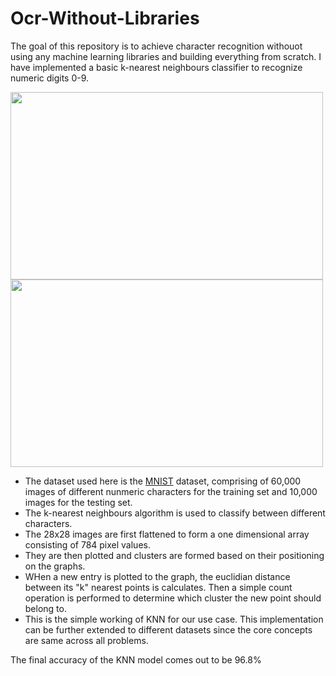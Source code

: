 # Ocr-Without-Libraries

The goal of this repository is to achieve character recognition withouot using any machine learning libraries and building everything from scratch. I have implemented a basic k-nearest neighbours classifier to recognize numeric digits 0-9. 


<img src="https://upload.wikimedia.org/wikipedia/commons/thumb/2/27/MnistExamples.png/320px-MnistExamples.png" width="500" height="300">
<img src="https://www.theclickreader.com/wp-content/uploads/2020/08/23-1024x576.png" width="500" height="300">

* The dataset used here is the [MNIST](http://yann.lecun.com/exdb/mnist/) dataset, comprising of 60,000 images of different nunmeric characters for the training set and 10,000 images for the  testing set. 
* The k-nearest neighbours algorithm is used to classify between different characters. 
* The 28x28 images are first flattened to form a one dimensional array consisting of 784 pixel values. 
* They are then plotted and clusters are formed based on their positioning on the graphs. 
* WHen a new entry is plotted to the graph, the euclidian distance between its "k" nearest points is calculates. Then a simple count operation is performed to determine which cluster the new point should belong to. 
* This is the simple working of KNN for our use case. This implementation can be further extended to different datasets since the core concepts are same across all problems.  

The final accuracy of the KNN model comes out to be 96.8% 
